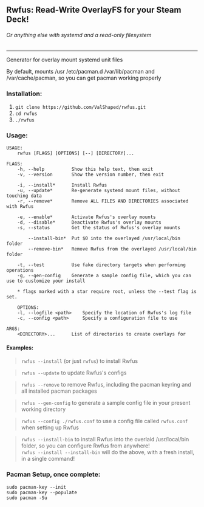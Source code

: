 ## Rwfus: Read-Write OverlayFS for your Steam Deck!
###### Or anything else with systemd and a read-only filesystem
---

Generator for overlay mount systemd unit files

By default, mounts /usr /etc/pacman.d /var/lib/pacman and /var/cache/pacman, so you can get pacman working properly

### Installation:

1. `git clone https://github.com/ValShaped/rwfus.git`
2. `cd rwfus`
3. `./rwfus`

### Usage:

```
USAGE:
    rwfus [FLAGS] [OPTIONS] [--] [DIRECTORY]...

FLAGS:
    -h, --help          Show this help text, then exit
    -v, --version       Show the version number, then exit

    -i, --install*      Install Rwfus
    -u, --update*       Re-generate systemd mount files, without touching data
    -r, --remove*       Remove ALL FILES AND DIRECTORIES associated with Rwfus

    -e, --enable*       Activate Rwfus's overlay mounts
    -d, --disable*      Deactivate Rwfus's overlay mounts
    -s, --status        Get the status of Rwfus's overlay mounts

        --install-bin*  Put $0 into the overlayed /usr/local/bin folder
        --remove-bin*   Remove Rwfus from the overlayed /usr/local/bin folder

    -t, --test          Use fake directory targets when performing operations
    -g, --gen-config    Generate a sample config file, which you can use to customize your install

    * flags marked with a star require root, unless the --test flag is set.

    OPTIONS:
    -l, --logfile <path>    Specify the location of Rwfus's log file
    -c, --config <path>     Specify a configuration file to use

ARGS:
    <DIRECTORY>...      List of directories to create overlays for
```

#### Examples:

> `rwfus --install` (or just `rwfus`) to install Rwfus

> `rwfus --update` to update Rwfus's configs

> `rwfus --remove` to remove Rwfus, including the pacman keyring and all installed pacman packages

> `rwfus --gen-config` to generate a sample config file in your present working directory

> `rwfus --config ./rwfus.conf` to use a config file called `rwfus.conf` when setting up Rwfus

> `rwfus --install-bin` to install Rwfus into the overlaid /usr/local/bin folder, so you can configure Rwfus from anywhere!  \
> `rwfus --install --install-bin` will do the above, with a fresh install, in a single command!

### Pacman Setup, once complete:
```
sudo pacman-key --init
sudo pacman-key --populate
sudo pacman -Su
```

